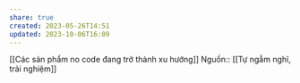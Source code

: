 ```yaml
---
share: true
created: 2023-05-26T14:51
updated: 2023-10-06T16:09
---
```

[[Các sản phẩm no code đang trở thành xu hướng]]
Nguồn:: [[Tự ngẫm nghĩ, trải nghiệm]]
